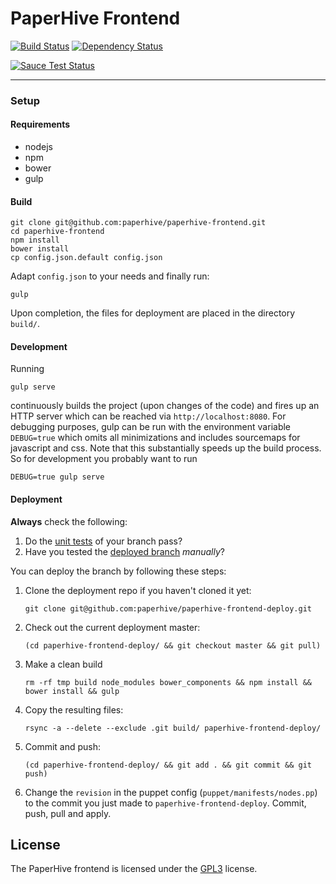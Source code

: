 # PaperHive Frontend

[![Build
Status](https://travis-ci.org/paperhive/paperhive-frontend.svg?branch=master)](https://travis-ci.org/paperhive/paperhive-frontend)
[![Dependency Status](https://gemnasium.com/paperhive/paperhive-frontend.svg)](https://gemnasium.com/paperhive/paperhive-frontend)

[![Sauce Test Status](https://saucelabs.com/browser-matrix/nschloe.svg)](https://saucelabs.com/u/nschloe)

---

### Setup
#### Requirements
* nodejs
* npm
* bower
* gulp

#### Build
```
git clone git@github.com:paperhive/paperhive-frontend.git
cd paperhive-frontend
npm install
bower install
cp config.json.default config.json
```
Adapt `config.json` to your needs and finally run:
```
gulp
```
Upon completion, the files for deployment are placed in the directory `build/`.

#### Development
Running
```
gulp serve
```
continuously builds the project (upon changes of the code) and fires up an HTTP server 
which can be reached via `http://localhost:8080`. For debugging purposes, gulp can be run with the 
environment variable `DEBUG=true` which omits all minimizations and includes sourcemaps for
javascript and css. Note that this substantially speeds up the build process. So for development you 
probably want to run
```
DEBUG=true gulp serve
```

#### Deployment
**Always** check the following:

1. Do the [unit tests](https://travis-ci.org/paperhive/paperhive-frontend) of your branch pass?
2. Have you tested the [deployed branch](https://paperhive.org/dev/frontend/) *manually*?

You can deploy the branch by following these steps:

1. Clone the deployment repo if you haven't cloned it yet:

   ```git clone git@github.com:paperhive/paperhive-frontend-deploy.git```

2. Check out the current deployment master:

    ```(cd paperhive-frontend-deploy/ && git checkout master && git pull)```

3. Make a clean build

    ```rm -rf tmp build node_modules bower_components && npm install && bower install && gulp```

4. Copy the resulting files: 

    ```rsync -a --delete --exclude .git build/ paperhive-frontend-deploy/```

5. Commit and push:

    ```(cd paperhive-frontend-deploy/ && git add . && git commit && git push)```

6. Change the `revision` in the puppet config (`puppet/manifests/nodes.pp`) to the commit you just made to `paperhive-frontend-deploy`. Commit, push, pull and apply.

## License
The PaperHive frontend is licensed under the [GPL3](https://www.gnu.org/licenses/gpl.html) license.
